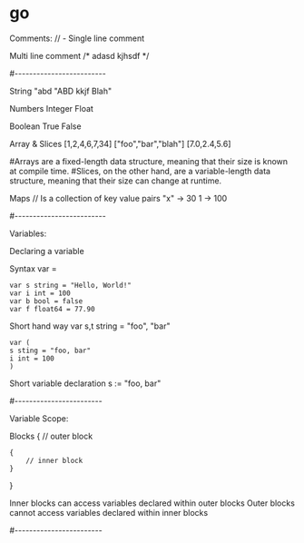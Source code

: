 # go

Comments:
// - Single line comment

Multi line comment
/*
adasd
kjhsdf
*/

#-------------------------

String
    "abd
    "ABD kkjf Blah"

Numbers
    Integer
    Float

Boolean
    True
    False

Array & Slices 
    [1,2,4,6,7,34]
    ["foo","bar","blah"]
    [7.0,2.4,5.6]

#Arrays are a fixed-length data structure, meaning that their size is known at compile time.
#Slices, on the other hand, are a variable-length data structure, meaning that their size can change at runtime.

Maps // Is a collection of key value pairs
    "x" -> 30
    1 -> 100

#-------------------------

Variables:

Declaring a variable

Syntax
    var <variable name> <variable type> = <value>

    var s string = "Hello, World!"
    var i int = 100
    var b bool = false
    var f float64 = 77.90

Short hand way
    var s,t string = "foo", "bar"

    var (
    s sting = "foo, bar"
    i int = 100
    )

Short variable declaration
    s := "foo, bar"

#------------------------

Variable Scope:

Blocks
{ // outer block

    {
        // inner block
    }

}

Inner blocks can access variables declared within outer blocks
Outer blocks cannot access variables declared within inner blocks

#------------------------

